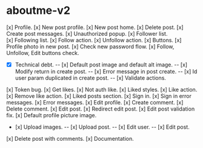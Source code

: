 # aboutme-v2

[x] Profile.
[x] New post profile.
[x] New post home.
[x] Delete post.
[x] Create post messages.
[x] Unauthorized popup.
[x] Follower list.
[x] Following list.
[x] Follow action.
[x] Unfollow action.
[x] Buttons.
[x] Profile photo in new post.
[x] Check new password flow.
[x] Follow, Unfollow, Edit buttons check.

- [x] Technical debt.
      -- [x] Default post image and default alt image.
      -- [x] Modify return in create post.
      -- [x] Error message in post create.
      -- [x] Id user param duplicated in create post.
      -- [x] Validate actions.

[x] Token bug.
[x] Get likes.
[x] Not auth like.
[x] Liked styles.
[x] Like action.
[x] Remove like action.
[x] Liked posts section.
[x] Sign in.
[x] Sign in error messages.
[x] Error messages.
[x] Edit profile.
[x] Create comment.
[x] Delete comment.
[x] Edit post.
[x] Redirect edit post.
[x] Edit post validation fix.
[x] Default profile picture image.

- [x] Upload images.
  -- [x] Upload post.
  -- [x] Edit user.
  -- [x] Edit post.

[x] Delete post with comments.
[x] Documentation.

